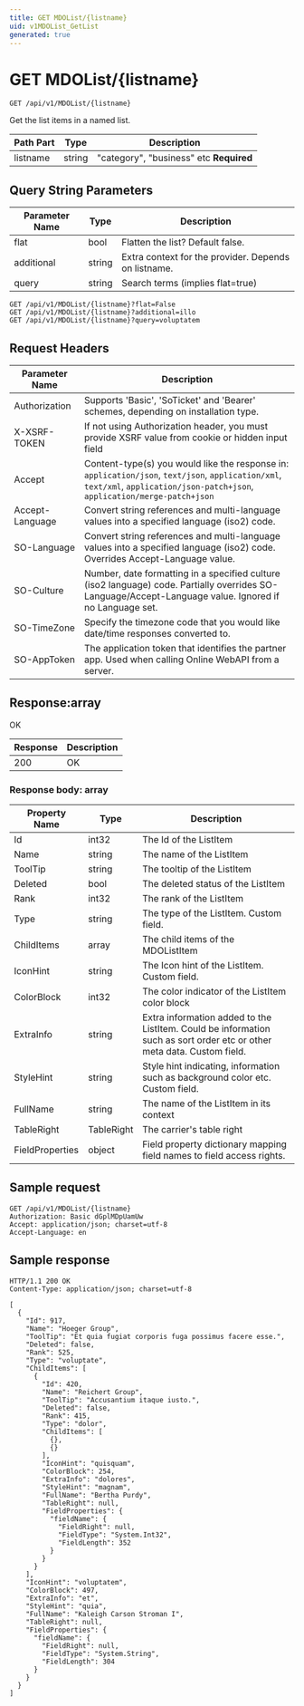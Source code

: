 ```yaml
---
title: GET MDOList/{listname}
uid: v1MDOList_GetList
generated: true
---
```


# GET MDOList/{listname}

```http
GET /api/v1/MDOList/{listname}
```

Get the list items in a named list.






| Path Part | Type | Description |
|-----------|------|-------------|
| listname | string | "category", "business" etc **Required** |


## Query String Parameters

| Parameter Name | Type |  Description |
|----------------|------|--------------|
| flat | bool |  Flatten the list? Default false. |
| additional | string |  Extra context for the provider. Depends on listname. |
| query | string |  Search terms (implies flat=true) |

```http
GET /api/v1/MDOList/{listname}?flat=False
GET /api/v1/MDOList/{listname}?additional=illo
GET /api/v1/MDOList/{listname}?query=voluptatem
```


## Request Headers

| Parameter Name | Description |
|----------------|-------------|
| Authorization  | Supports 'Basic', 'SoTicket' and 'Bearer' schemes, depending on installation type. |
| X-XSRF-TOKEN   | If not using Authorization header, you must provide XSRF value from cookie or hidden input field |
| Accept         | Content-type(s) you would like the response in: `application/json`, `text/json`, `application/xml`, `text/xml`, `application/json-patch+json`, `application/merge-patch+json` |
| Accept-Language | Convert string references and multi-language values into a specified language (iso2) code. |
| SO-Language | Convert string references and multi-language values into a specified language (iso2) code. Overrides Accept-Language value. |
| SO-Culture | Number, date formatting in a specified culture (iso2 language) code. Partially overrides SO-Language/Accept-Language value. Ignored if no Language set. |
| SO-TimeZone | Specify the timezone code that you would like date/time responses converted to. |
| SO-AppToken | The application token that identifies the partner app. Used when calling Online WebAPI from a server. |


## Response:array

OK

| Response | Description |
|----------------|-------------|
| 200 | OK |

### Response body: array

| Property Name | Type |  Description |
|----------------|------|--------------|
| Id | int32 | The Id of the ListItem |
| Name | string | The name of the ListItem |
| ToolTip | string | The tooltip of the ListItem |
| Deleted | bool | The deleted status of the ListItem |
| Rank | int32 | The rank of the ListItem |
| Type | string | The type of the ListItem. Custom field. |
| ChildItems | array | The child items of the MDOListItem |
| IconHint | string | The Icon hint of the ListItem. Custom field. |
| ColorBlock | int32 | The color indicator of the ListItem color block |
| ExtraInfo | string | Extra information added to the ListItem. Could be information such as sort order etc or other meta data. Custom field. |
| StyleHint | string | Style hint indicating, information such as background color etc. Custom field. |
| FullName | string | The name of the ListItem in its context |
| TableRight | TableRight | The carrier's table right |
| FieldProperties | object | Field property dictionary mapping field names to field access rights. |

## Sample request

```http!
GET /api/v1/MDOList/{listname}
Authorization: Basic dGplMDpUamUw
Accept: application/json; charset=utf-8
Accept-Language: en
```

## Sample response

```http_
HTTP/1.1 200 OK
Content-Type: application/json; charset=utf-8

[
  {
    "Id": 917,
    "Name": "Hoeger Group",
    "ToolTip": "Et quia fugiat corporis fuga possimus facere esse.",
    "Deleted": false,
    "Rank": 525,
    "Type": "voluptate",
    "ChildItems": [
      {
        "Id": 420,
        "Name": "Reichert Group",
        "ToolTip": "Accusantium itaque iusto.",
        "Deleted": false,
        "Rank": 415,
        "Type": "dolor",
        "ChildItems": [
          {},
          {}
        ],
        "IconHint": "quisquam",
        "ColorBlock": 254,
        "ExtraInfo": "dolores",
        "StyleHint": "magnam",
        "FullName": "Bertha Purdy",
        "TableRight": null,
        "FieldProperties": {
          "fieldName": {
            "FieldRight": null,
            "FieldType": "System.Int32",
            "FieldLength": 352
          }
        }
      }
    ],
    "IconHint": "voluptatem",
    "ColorBlock": 497,
    "ExtraInfo": "et",
    "StyleHint": "quia",
    "FullName": "Kaleigh Carson Stroman I",
    "TableRight": null,
    "FieldProperties": {
      "fieldName": {
        "FieldRight": null,
        "FieldType": "System.String",
        "FieldLength": 304
      }
    }
  }
]
```